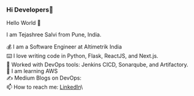 ### Hi Developers👋

Hello World 👋

I am Tejashree Salvi from Pune, India.

💰 I am a Software Engineer at Altimetrik India\
⌨️ I love writing code in Python, Flask, ReactJS, and Next.js.\
🗿 Worked with DevOps tools: Jenkins CICD, Sonarqube, and Artifactory.\
👀 I am learning AWS\
✍️ Medium Blogs on DevOps: [](https://keentolearn.medium.com/)\
📫 How to reach me: [LinkedIn](https://www.linkedin.com/in/tejashree-salvi-003aa2195/)\

